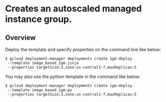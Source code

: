 # Creates an autoscaled managed instance group.

## Overview

Deploy the template and specify properties on the command line like below:

```
$ gcloud deployment-manager deployments create igm-deploy
 --template image_based_igm.jinja
 --properties targetSize:3,zone:us-central1-f,maxReplicas:5
```

You may also use the python template in the command like below:

```
$ gcloud deployment-manager deployments create igm-deploy
 --template image_based_igm.py
 --properties targetSize:3,zone:us-central1-f,maxReplicas:5
```
